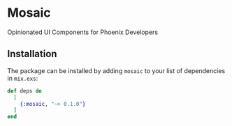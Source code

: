 # Mosaic

Opinionated UI Components for Phoenix Developers

## Installation

The package can be installed
by adding `mosaic` to your list of dependencies in `mix.exs`:

```elixir
def deps do
  [
    {:mosaic, "~> 0.1.0"}
  ]
end
```